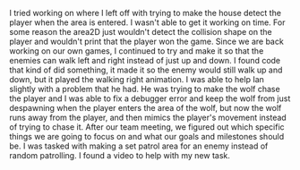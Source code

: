I tried working on where I left off with trying to make the house detect the player when the area is entered. I wasn't able to get it working on time. For some reason the area2D just wouldn't detect the collision shape on the player and wouldn't print that the player won the game. Since we are back working on our own games, I continued to try and make it so that the enemies can walk left and right instead of just up and down. I found code that kind of did something, it made it so the enemy would still walk up and down, but it played the walking right animation. I was able to help Ian slightly with a problem that he had. He was trying to make the wolf chase the player and I was able to fix a debugger error and keep the wolf from just despawning when the player enters the area of the wolf, but now the wolf runs away from the player, and then mimics the player's movement instead of trying to chase it. After our team meeting, we figured out which specific things we are going to focus on and what our goals and milestones should be. I was tasked with making a set patrol area for an enemy instead of random patrolling. I found a video to help with my new task.
